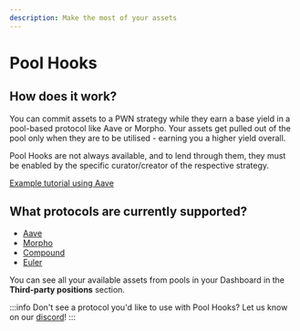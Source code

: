 ```yaml
---
description: Make the most of your assets
---
```


# Pool Hooks

## How does it work?

You can commit assets to a PWN strategy while they earn a base yield in a pool-based protocol like Aave or Morpho. Your assets get pulled out of the pool only when they are to be utilised - earning you a higher yield overall.

Pool Hooks are not always available, and to lend through them, they must be enabled by the specific curator/creator of the respective strategy.

[Example tutorial using Aave](https://www.youtube.com/watch?v=puB6Sh5DSjw)

## What protocols are currently supported?

* [Aave](https://app.aave.com/)
* [Morpho](https://app.morpho.org/)
* [Compound](https://app.compound.finance/)
* [Euler](https://app.euler.finance/)

You can see all your available assets from pools in your Dashboard in the **Third-party positions** section.

:::info
Don't see a protocol you'd like to use with Pool Hooks? Let us know on our [discord](https://discord.gg/aWghBQSdHv)!
:::
